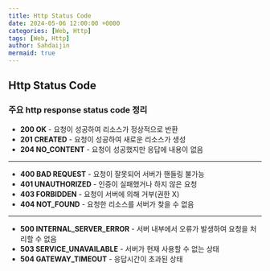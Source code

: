 ```yaml
---
title: Http Status Code
date: 2024-05-06 12:00:00 +0000
categories: [Web, Http]
tags: [Web, Http]
author: Sahdaijin
mermaid: true
---
```


## Http Status Code
### 주요 http response status code 정리

* __200 OK__ - 요청이 성공하여 리소스가 정상적으로 반환
* __201 CREATED__ - 요청이 성공하여 새로운 리소스가 생성
* __204 NO_CONTENT__ - 요청이 성공했지만 응답에 내용이 없음

---

* __400 BAD REQUEST__ - 요청이 잘못되어 서버가 핸들링 불가능
* __401 UNAUTHORIZED__ - 인증이 실패했거나 하지 않은 요청
* __403 FORBIDDEN__ - 요청이 서버에 의해 거부(권한 X)
* __404 NOT_FOUND__ - 요청한 리소스를 서버가 찾을 수 없음

---

* __500 INTERNAL_SERVER_ERROR__ - 서버 내부에서 오류가 발생하여 요청을 처리할 수 없음
* __503 SERVICE_UNAVAILABLE__ - 서버가 현재 사용할 수 없는 상태
* __504 GATEWAY_TIMEOUT__ - 응답시간이 초과된 상태